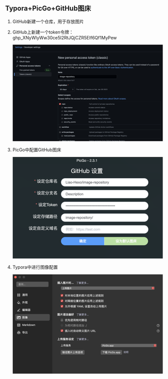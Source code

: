 ## Typora+PicGo+GitHub图床

1. GitHub新建一个仓库，用于存放图片

2. GitHub上新建一个token令牌：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

   ![](https://raw.githubusercontent.com/Liao-Hexo/image-repository/Description/image-repository/Typora%2BPicGo%2BGitHub图床/token)

3. PicGo中配置GitHub图床

   ![](https://raw.githubusercontent.com/Liao-Hexo/image-repository/Description/image-repository/Typora%2BPicGo%2BGitHub图床/PicGo)

4. Typora中进行图像配置

   ![](https://raw.githubusercontent.com/Liao-Hexo/image-repository/Description/image-repository/Typora%2BPicGo%2BGitHub图床/Typora)
